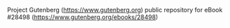 Project Gutenberg (https://www.gutenberg.org) public repository for eBook #28498 (https://www.gutenberg.org/ebooks/28498)
